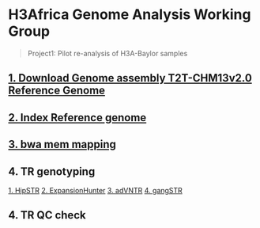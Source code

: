 # H3Africa Genome Analysis Working Group

> Project1: Pilot re-analysis of H3A-Baylor samples

## [1. Download Genome assembly T2T-CHM13v2.0 Reference Genome](./stage0:download_T2T/README.md)

## [2. Index Reference genome](./stage0:download_T2T/README.md)

## [3. bwa mem mapping](./stage1:convert_carm_T2T_mapping/README.md)

## 4. TR genotyping
   [1. HipSTR](./stage2.1:run_HipSTR/README.md)
   [2. ExpansionHunter](./stage2.2:run_ExpansionHunter/README.md)
   [3. adVNTR](./stage2.3:run_adVNTR/README.md)
   [4. gangSTR](./stage2.4:run_gangSTR/README.md)
## 4. TR QC check
